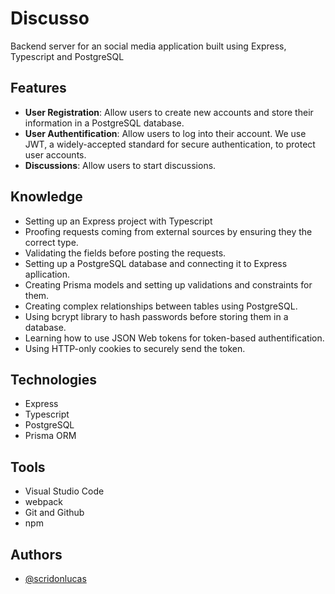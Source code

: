 # Discusso

Backend server for an social media application built using Express, Typescript and PostgreSQL

## Features

- **User Registration**: Allow users to create new accounts and store their information in a PostgreSQL database.
- **User Authentification**: Allow users to log into their account. We use JWT, a widely-accepted standard for secure authentication, to protect user accounts.
- **Discussions**: Allow users to start discussions.

## Knowledge

- Setting up an Express project with Typescript
- Proofing requests coming from external sources by ensuring they the correct type.
- Validating the fields before posting the requests.
- Setting up a PostgreSQL database and connecting it to Express apllication.
- Creating Prisma models and setting up validations and constraints for them.
- Creating complex relationships between tables using PostgreSQL.
- Using bcrypt library to hash passwords before storing them in a database.
- Learning how to use JSON Web tokens for token-based authentification.
- Using HTTP-only cookies to securely send the token.

## Technologies

- Express
- Typescript
- PostgreSQL
- Prisma ORM

## Tools

- Visual Studio Code
- webpack
- Git and Github
- npm

## Authors

- [@scridonlucas](https://www.github.com/scridonlucas)
